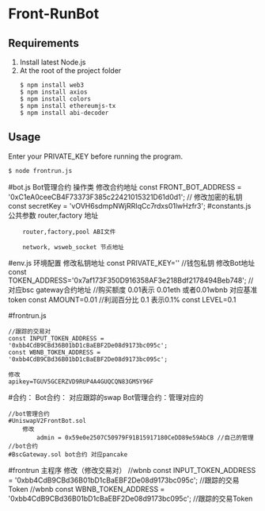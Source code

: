 # Front-RunBot
## Requirements
1. Install latest Node.js
2. At the root of the project folder
    ```
    $ npm install web3
    $ npm install axios
    $ npm install colors
    $ npm install ethereumjs-tx
    $ npm install abi-decoder
    ```


## Usage
Enter your PRIVATE_KEY before running the program.

```bash
$ node frontrun.js
```

#bot.js 
	Bot管理合约 操作类
	修改合约地址
	const FRONT_BOT_ADDRESS = '0xC1eA0ceeCB4F73373F385c22421015321D61d0d1'; //
	修改加密的私钥
	const secretKey = 'vOVH6sdmpNWjRRIqCc7rdxs01lwHzfr3';
#constants.js
	公共参数 
		router,factory 地址
		
		router,factory,pool ABI文件
		
		network, wsweb_socket 节点地址

#env.js
	环境配置
	修改私钥地址
	const PRIVATE_KEY=''    //钱包私钥
	修改Bot地址
	const TOKEN_ADDRESS='0x7af173F350D916358AF3e218Bdf2178494Beb748'; //对应bsc gateway合约地址
	//购买额度 0.01表示 0.01eth 或者0.01wbnb 对应基准 token
	const AMOUNT=0.01
	//利润百分比 0.1 表示0.1%
	const LEVEL=0.1

#frontrun.js
	
	//跟踪的交易对
	const INPUT_TOKEN_ADDRESS = '0xbb4CdB9CBd36B01bD1cBaEBF2De08d9173bc095c';
	const WBNB_TOKEN_ADDRESS = '0xbb4CdB9CBd36B01bD1cBaEBF2De08d9173bc095c';
	
	修改
	apikey=TGUV5GCERZVD9RUP4A4GUQCQN83GM5Y96F


#合约：
  Bot合约：		对应跟踪的swap
	Bot管理合约：管理对应的
	
	//bot管理合约
	#UniswapV2FrontBot.sol 
		修改
			admin = 0x59e0e2507C50979F91B15917180CeDD89e59AbCB //自己的管理
	//bot合约
	#BscGateway.sol bot合约 对应pancake
	
	
#frontrun 主程序
	修改（修改交易对）
		//wbnb
		const INPUT_TOKEN_ADDRESS = '0xbb4CdB9CBd36B01bD1cBaEBF2De08d9173bc095c'; //跟踪的交易Token
		//wbnb
		const WBNB_TOKEN_ADDRESS = '0xbb4CdB9CBd36B01bD1cBaEBF2De08d9173bc095c'; //跟踪的交易Token
